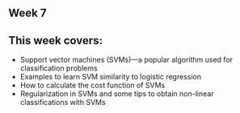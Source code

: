 ## Week 7

## This week covers:

* Support vector machines (SVMs)—a popular algorithm used for classification problems
* Examples to learn SVM similarity to logistic regression
* How to calculate the cost function of SVMs
* Regularization in SVMs and some tips to obtain non-linear classifications with SVMs

